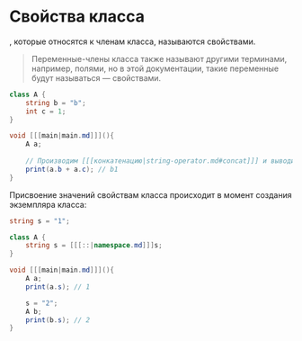 # Свойства класса

[](https://www.angelcode.com/angelscript/sdk/docs/manual/doc_script_class_memberinit.html)

[](var.md), которые относятся к членам класса, называются свойствами.

> Переменные-члены класса также называют другими
> терминами, например, полями, но в этой документации, такие переменные будут называться — свойствами.

```C#
class A {
    string b = "b";
    int c = 1;
}

void [[[main|main.md]]](){
    A a;
    
    // Производим [[[конкатенацию|string-operator.md#concat]]] и выводим значения свойств в консоль
    print(a.b + a.c); // b1
}
```

Присвоение значений свойствам класса происходит в момент создания экземпляра класса:

```C#
string s = "1";

class A {
    string s = [[[::|namespace.md]]]s;
}

void [[[main|main.md]]](){
    A a;
    print(a.s); // 1

    s = "2";
    A b;
    print(b.s); // 2
}
```

